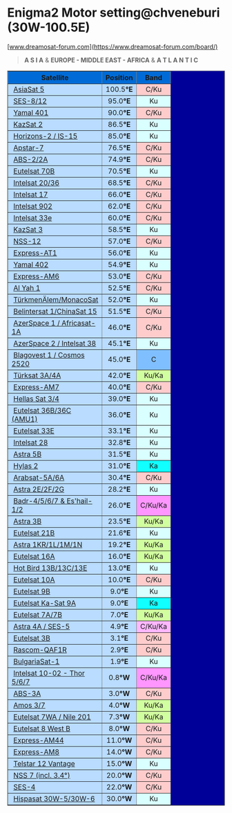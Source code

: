 # Enigma2 Motor setting@chveneburi (30W-100.5E)
[www.dreamosat-forum.com](https://www.dreamosat-forum.com/board/)


> **A S I A** & **EUROPE - MIDDLE EAST - AFRICA** & **A T L A N T I C**
<table border="1" width="390" bgcolor="#000099" bordercolorlight="#000099" bordercolordark="#000099" cellspacing="0" cellpadding="3">
<tbody>
	<tr>
		<th width="190" align="center" valign="top" bgcolor="#006bd6">Satellite</th>
		<th align="center" valign="middle" bgcolor="#006bd6">Position</th>
		<th align="center" valign="middle" bgcolor="#006bd6">Band</th>
	</tr>
	<tr bgcolor="#b9dcff">
		<td align="left">&nbsp;<a href="asiasat5.php">AsiaSat 5</a></td>
		<td align="center">100.5<strong>°E</strong></td>
		<td align="center" bgcolor="#ffcccc">C/Ku</td>
	</tr>
	<tr bgcolor="#b9dcff">
		<td align="left">&nbsp;<a href="ses8-12.php">SES-8/12</a></td>
		<td align="center">95.0<strong>°E</strong></td>
		<td align="center" bgcolor="#d9ffff">Ku</td>
	</tr>
	<tr bgcolor="#b9dcff">
		<td align="left">&nbsp;<a href="yamal401.php">Yamal 401</a></td>
		<td align="center">90.0<strong>°E</strong></td>
		<td align="center" bgcolor="#ffcccc">C/Ku</td>
	</tr>
	<tr bgcolor="#b9dcff">
		<td align="left">&nbsp;<a href="kazsat2.php">KazSat 2</a></td>
		<td align="center">86.5<strong>°E</strong></td>
		<td align="center" bgcolor="#d9ffff">Ku</td>
	</tr>
	<tr bgcolor="#b9dcff">
		<td align="left">&nbsp;<a href="85e.php">Horizons-2 / IS-15</a></td>
		<td align="center">85.0<strong>°E</strong></td>
		<td align="center" bgcolor="#d9ffff">Ku</td>
	</tr>
	<tr bgcolor="#b9dcff">
		<td align="left">&nbsp;<a href="apstar7.php">Apstar-7</a></td>
		<td align="center">76.5<strong>°E</strong></td>
		<td align="center" bgcolor="#ffcccc">C/Ku</td>
	</tr>
	<tr bgcolor="#b9dcff">
		<td align="left">&nbsp;<a href="abs2-2a.php">ABS-2/2A</a></td>
		<td align="center">74.9<strong>°E</strong></td>
		<td align="center" bgcolor="#ffcccc">C/Ku</td>
	</tr>
	<tr bgcolor="#b9dcff">
		<td align="left">&nbsp;<a href="e70b.php">Eutelsat 70B</a></td>
		<td align="center">70.5<strong>°E</strong></td>
		<td align="center" bgcolor="#d9ffff">Ku</td>
	</tr>
	<tr bgcolor="#b9dcff">
		<td align="left">&nbsp;<a href="is20-36.php">Intelsat 20/36</a></td>
		<td align="center">68.5<strong>°E</strong></td>
		<td align="center" bgcolor="#ffcccc">C/Ku</td>
	</tr>
	<tr bgcolor="#b9dcff">
		<td align="left">&nbsp;<a href="is17.php">Intelsat 17</a></td>
		<td align="center">66.0<strong>°E</strong></td>
		<td align="center" bgcolor="#ffcccc">C/Ku</td>
	</tr>
	<tr bgcolor="#b9dcff">
		<td align="left">&nbsp;<a href="is902.php">Intelsat 902</a></td>
		<td align="center">62.0<strong>°E</strong></td>
		<td align="center" bgcolor="#ffcccc">C/Ku</td>
	</tr>
	<tr bgcolor="#b9dcff">
		<td align="left">&nbsp;<a href="is33e.php">Intelsat 33e</a></td>
		<td align="center">60.0<strong>°E</strong></td>
		<td align="center" bgcolor="#ffcccc">C/Ku</td>
	</tr>
	<tr bgcolor="#b9dcff">
		<td align="left">&nbsp;<a href="kazsat3.php">KazSat 3</a></td>
		<td align="center">58.5<strong>°E</strong></td>
		<td align="center" bgcolor="#d9ffff">Ku</td>
	</tr>
	<tr bgcolor="#b9dcff">
		<td align="left">&nbsp;<a href="nss12.php">NSS-12</a></td>
		<td align="center">57.0<strong>°E</strong></td>
		<td align="center" bgcolor="#ffcccc">C/Ku</td>
	</tr>
	<tr bgcolor="#b9dcff">
		<td align="left">&nbsp;<a href="expressat1.php">Express-AT1</a></td>
		<td align="center">56.0<strong>°E</strong></td>
		<td align="center" bgcolor="#d9ffff">Ku</td>
	</tr>
	<tr bgcolor="#b9dcff">
		<td align="left">&nbsp;<a href="yamal402.php">Yamal 402</a></td>
		<td align="center">54.9<strong>°E</strong></td>
		<td align="center" bgcolor="#d9ffff">Ku</td>
	</tr>
	<tr bgcolor="#b9dcff">
		<td align="left">&nbsp;<a href="expressam6.php">Express-AM6</a></td>
		<td align="center">53.0<strong>°E</strong></td>
		<td align="center" bgcolor="#ffcccc">C/Ku</td>
	</tr>
	<tr bgcolor="#b9dcff">
		<td align="left">&nbsp;<a href="alyah1.php">Al Yah 1</a></td>
		<td align="center">52.5<strong>°E</strong></td>
		<td align="center" bgcolor="#ffcccc">C/Ku</td>
	</tr>
	<tr bgcolor="#b9dcff">
		<td align="left">&nbsp;<a href="TurkmenalemMonacosat.php">TürkmenÄlem/MonacoSat</a></td>
		<td align="center">52.0<strong>°E</strong></td>
		<td align="center" bgcolor="#d9ffff">Ku</td>
	</tr>
	<tr bgcolor="#b9dcff">
		<td align="left">&nbsp;<a href="belintersat1.php">Belintersat 1/ChinaSat 15</a></td>
		<td align="center">51.5<strong>°E</strong></td>
		<td align="center" bgcolor="#ffcccc">C/Ku</td>
	</tr>
	<tr bgcolor="#b9dcff">
		<td align="left">&nbsp;<a href="azerspace1.php">AzerSpace 1 / Africasat-1A</a></td>
		<td align="center">46.0<strong>°E</strong></td>
		<td align="center" bgcolor="#ffcccc">C/Ku</td>
	</tr>
	<tr bgcolor="#b9dcff">
		<td align="left">&nbsp;<a href="is38.php">AzerSpace 2 / Intelsat 38</a></td>
		<td align="center">45.1<strong>°E</strong></td>
		<td align="center" bgcolor="#d9ffff">Ku</td>
	</tr>
	<tr bgcolor="#b9dcff">
		<td align="left">&nbsp;<a href="blagovest1-cosmos2520.php">Blagovest 1 / Cosmos 2520</a></td>
		<td align="center">45.0<strong>°E</strong></td>
		<td align="center" bgcolor="#80bfff">C</td>
	</tr>
	<tr bgcolor="#b9dcff">
		<td align="left">&nbsp;<a href="turksat42.php">Türksat 3A/4A</a></td>
		<td align="center">42.0<strong>°E</strong></td>
		<td align="center" bgcolor="#d1ffa0">Ku/Ka</td>
	</tr>
	<tr bgcolor="#b9dcff">
		<td align="left">&nbsp;<a href="expressam7.php">Express-AM7</a></td>
		<td align="center">40.0<strong>°E</strong></td>
		<td align="center" bgcolor="#ffcccc">C/Ku</td>
	</tr>
	<tr bgcolor="#b9dcff">
		<td align="left">&nbsp;<a href="hellassat.php">Hellas Sat 3/4</a></td>
		<td align="center">39.0<strong>°E</strong></td>
		<td align="center" bgcolor="#d9ffff">Ku</td>
	</tr>
	<tr bgcolor="#b9dcff">
		<td align="left">&nbsp;<a href="e36.php">Eutelsat 36B/36C (AMU1)</a></td>
		<td align="center">36.0<strong>°E</strong></td>
		<td align="center" bgcolor="#d9ffff">Ku</td>
	</tr>
	<tr bgcolor="#b9dcff">
		<td align="left">&nbsp;<a href="e33e.php">Eutelsat 33E</a></td>
		<td align="center">33.1<strong>°E</strong></td>
		<td align="center" bgcolor="#d9ffff">Ku</td>
	</tr>
	<tr bgcolor="#b9dcff">
		<td align="left">&nbsp;<a href="is28.php">Intelsat 28</a></td>
		<td align="center">32.8<strong>°E</strong></td>
		<td align="center" bgcolor="#d9ffff">Ku</td>
	</tr>
	<tr bgcolor="#b9dcff">
		<td align="left">&nbsp;<a href="astra5b.php">Astra 5B</a></td>
		<td align="center">31.5<strong>°E</strong></td>
		<td align="center" bgcolor="#d9ffff">Ku</td>
	</tr>
	<tr bgcolor="#b9dcff">
		<td align="left">&nbsp;<a href="hylas2.php">Hylas 2</a></td>
		<td align="center">31.0<strong>°E</strong></td>
		<td align="center" bgcolor="#11ffff">Ka</td>
	</tr>
	<tr bgcolor="#b9dcff">
		<td align="left">&nbsp;<a href="arabsat5a6a.php">Arabsat-5A/6A</a></td>
		<td align="center">30.4<strong>°E</strong></td>
		<td align="center" bgcolor="#ffcccc">C/Ku</td>
	</tr>
	<tr bgcolor="#b9dcff">
		<td align="left">&nbsp;<a href="astra28.php">Astra 2E/2F/2G</a></td>
		<td align="center">28.2<strong>°E</strong></td>
		<td align="center" bgcolor="#d9ffff">Ku</td>
	</tr>
	<tr bgcolor="#b9dcff">
		<td align="left">&nbsp;<a href="26e.php">Badr-4/5/6/7 &amp; Es'hail-1/2</a></td>
		<td align="center">26.0<strong>°E</strong></td>
		<td align="center" bgcolor="#FF95FF">C/Ku/Ka</td>
	</tr>
	<tr bgcolor="#b9dcff">
		<td align="left">&nbsp;<a href="astra3b.php">Astra 3B</a></td>
		<td align="center">23.5<strong>°E</strong></td>
		<td align="center" bgcolor="#d1ffa0">Ku/Ka</td>
	</tr>
	<tr bgcolor="#b9dcff">
		<td align="left">&nbsp;<a href="e21b.php">Eutelsat 21B</a></td>
		<td align="center">21.6<strong>°E</strong></td>
		<td align="center" bgcolor="#d9ffff">Ku</td>
	</tr>
	<tr bgcolor="#b9dcff">
		<td align="left">&nbsp;<a href="astra19.php">Astra 1KR/1L/1M/1N</a></td>
		<td align="center">19.2<strong>°E</strong></td>
		<td align="center" bgcolor="#d1ffa0">Ku/Ka</td>
	</tr>
	<tr bgcolor="#b9dcff">
		<td align="left">&nbsp;<a href="e16a.php">Eutelsat 16A</a></td>
		<td align="center">16.0<strong>°E</strong></td>
		<td align="center" bgcolor="#d1ffa0">Ku/Ka</td>
	</tr>
	<tr bgcolor="#b9dcff">
		<td align="left">&nbsp;<a href="hotbird.php">Hot Bird 13B/13C/13E</a></td>
		<td align="center">13.0<strong>°E</strong></td>
		<td align="center" bgcolor="#d9ffff">Ku</td>
	</tr>
	<tr bgcolor="#b9dcff">
		<td align="left">&nbsp;<a href="e10a.php">Eutelsat 10A</a></td>
		<td align="center">10.0<strong>°E</strong></td>
		<td align="center" bgcolor="#ffcccc">C/Ku</td>
	</tr>
	<tr bgcolor="#b9dcff">
		<td align="left">&nbsp;<a href="e9b.php">Eutelsat 9B</a></td>
		<td align="center">9.0<strong>°E</strong></td>
		<td align="center" bgcolor="#d9ffff">Ku</td>
	</tr>
	<tr bgcolor="#b9dcff">
		<td align="left">&nbsp;<a href="ekasat9a.php">Eutelsat Ka-Sat 9A</a></td>
		<td align="center">9.0<strong>°E</strong></td>
		<td align="center" bgcolor="#11ffff">Ka</td>
	</tr>
	<tr bgcolor="#b9dcff">
		<td align="left">&nbsp;<a href="e7.php">Eutelsat 7A/7B</a></td>
		<td align="center">7.0<strong>°E</strong></td>
		<td align="center" bgcolor="#d1ffa0">Ku/Ka</td>
	</tr>
	<tr bgcolor="#b9dcff">
		<td align="left">&nbsp;<a href="astra4a-ses5.php">Astra 4A / SES-5</a></td>
		<td align="center">4.9<strong>°E</strong></td>
		<td align="center" bgcolor="#FFB7FF">C/Ku/Ka</td>
	</tr>
	<tr bgcolor="#b9dcff">
		<td align="left">&nbsp;<a href="e3b.php">Eutelsat 3B</a></td>
		<td align="center">3.1<strong>°E</strong></td>
		<td align="center" bgcolor="#ffcccc">C/Ku</td>
	</tr>
	<tr bgcolor="#b9dcff">
		<td align="left">&nbsp;<a href="rascom1r.php">Rascom-QAF1R</a></td>
		<td align="center">2.9<strong>°E</strong></td>
		<td align="center" bgcolor="#ffcccc">C/Ku</td>
	</tr>
	<tr bgcolor="#b9dcff">
		<td align="left">&nbsp;<a href="bulgariasat1.php">BulgariaSat-1</a></td>
		<td align="center">1.9<strong>°E</strong></td>
		<td align="center" bgcolor="#d9ffff">Ku</td>
	</tr>
	<tr bgcolor="#b9dcff">
		<td align="left">&nbsp;<a href="1west.php">Intelsat 10-02 - Thor 5/6/7</a></td>
		<td align="center">0.8<strong>°W</strong></td>
		<td align="center" bgcolor="#FF95FF">C/Ku/Ka</td>
	</tr>
	<tr bgcolor="#b9dcff">
		<td align="left">&nbsp;<a href="abs3a.php">ABS-3A</a></td>
		<td align="center">3.0<strong>°W</strong></td>
		<td align="center" bgcolor="#ffcccc">C/Ku</td>
	</tr>
	<tr bgcolor="#b9dcff">
		<td align="left">&nbsp;<a href="amos.php">Amos 3/7</a></td>
		<td align="center">4.0<strong>°W</strong></td>
		<td align="center" bgcolor="#d1ffa0">Ku/Ka</td>
	</tr>
	<tr bgcolor="#b9dcff">
		<td align="left">&nbsp;<a href="nilesat.php">Eutelsat 7WA / Nile 201</a></td>
		<td align="center">7.3<strong>°W</strong></td>
		<td align="center" bgcolor="#d1ffa0">Ku/Ka</td>
	</tr>
	<tr bgcolor="#b9dcff">
		<td align="left">&nbsp;<a href="e8wb.php">Eutelsat 8 West B</a></td>
		<td align="center">8.0<strong>°W</strong></td>
		<td align="center" bgcolor="#ffcccc">C/Ku</td>
	</tr>
	<tr bgcolor="#b9dcff">
		<td align="left">&nbsp;<a href="expressam44.php">Express-AM44</a></td>
		<td align="center">11.0<strong>°W</strong></td>
		<td align="center" bgcolor="#ffcccc">C/Ku</td>
	</tr>
	<tr bgcolor="#b9dcff">
		<td align="left">&nbsp;<a href="expressam8.php">Express-AM8</a></td>
		<td align="center">14.0<strong>°W</strong></td>
		<td align="center" bgcolor="#ffcccc">C/Ku</td>
	</tr>
	<tr bgcolor="#b9dcff">
		<td align="left">&nbsp;<a href="telstar12v.php">Telstar 12 Vantage</a></td>
		<td align="center">15.0<strong>°W</strong></td>
		<td align="center" bgcolor="#d9ffff">Ku</td>
	</tr>
	<tr bgcolor="#b9dcff">
		<td align="left">&nbsp;<a href="nss7.php">NSS 7 (incl. 3.4°)</a></td>
		<td align="center">20.0<strong>°W</strong></td>
		<td align="center" bgcolor="#ffcccc">C/Ku</td>
	</tr>
	<tr bgcolor="#b9dcff">
		<td align="left">&nbsp;<a href="ses4.php">SES-4</a></td>
		<td align="center">22.0<strong>°W</strong></td>
		<td align="center" bgcolor="#ffcccc">C/Ku</td>
	</tr>
	<tr bgcolor="#b9dcff">
		<td align="left">&nbsp;<a href="hispasat.php">Hispasat 30W-5/30W-6</a></td>
		<td align="center">30.0<strong>°W</strong></td>
		<td align="center" bgcolor="#d9ffff">Ku</td>
	</tr>
</tbody></table>
